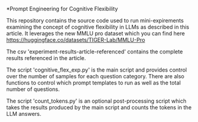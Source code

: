 *Prompt Engineering for Cognitive Flexibility

This repository contains the source code used to run mini-expirements examining the concept of cognitive flexibility in LLMs as described in this article. It leverages the new MMLU pro dataset which you can find here https://huggingface.co/datasets/TIGER-Lab/MMLU-Pro

The csv 'experiment-results-article-referenced' contains the complete results referenced in the article.

The script 'cognitive_flex_exp.py' is the main script and provides control over the number of samples for each question category. There are also functions to control which prompt templates to run as well as the total number of questions.

The script 'count_tokens.py' is an optional post-processing script which takes the results produced by the main script and counts the tokens in the LLM answers.
